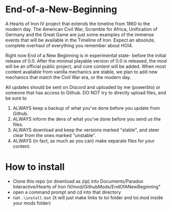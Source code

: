 # End-of-a-New-Beginning
A Hearts of Iron IV project that extends the timeline from 1860 to the modern day.
The American Civil War, Scramble for Africa, Unification of Germany and the Great Game are just some examples of the immense events that will be available in the Timeline of Iron. Expect an absolute, complete overhaul of everything you remember about HOI4.

Right now End of a New Beginning is in experimental state- before the initial release of 0.0. After the minimal playable version of 0.0 is released, the mod will be an official public project, and core content will be added. When most content available from vanilla mechanics are stable, we plan to add new mechanics that match the Civil War era, or the modern day.

All updates should be sent on Discord and uploaded by me (powerblo) or someone that has access to Github. DO NOT try to directly upload files, and be sure to
1. ALWAYS keep a backup of what you've done before you update from Github.
2. ALWAYS inform the devs of what you've done before you send us the files.
3. ALWAYS download and keep the versions marked "stable", and steer clear from the ones marked "unstable".
4. ALWAYS (in fact, as much as you can) make separate files for your content.

# How to install

- Clone this repo (or download as zip) into Documents/Paradox Interactive/Hearts of Iron IV/mod/GithubMods/EndOfANewBeginning"
- open a command prompt and cd into that directory
- run `.\install.bat` (it will just make links to toi folder and toi.mod inside your mods folder)
